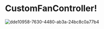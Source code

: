 # CustomFanController!

![dde10958-7630-4480-ab3a-24bc8c0a77b4](https://user-images.githubusercontent.com/100662256/193126345-58bcee4d-821a-4744-8e4b-91b2d8fd6ee0.jpg)

